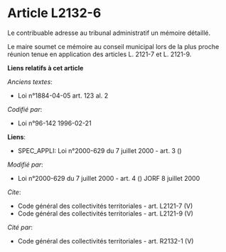 # Article L2132-6

Le contribuable adresse au tribunal administratif un mémoire détaillé. 

Le maire soumet ce mémoire au conseil municipal lors de la plus proche réunion tenue en application des articles L. 2121-7 et
L. 2121-9.

**Liens relatifs à cet article**

_Anciens textes_:

  - Loi n°1884-04-05 art. 123 al. 2

_Codifié par_:

  - Loi n°96-142 1996-02-21

**Liens**:

  - SPEC_APPLI: Loi n°2000-629 du 7 juillet 2000 - art. 3 ()

_Modifié par_:

  - Loi n°2000-629 du 7 juillet 2000 - art. 4 () JORF 8 juillet 2000

_Cite_:

  - Code général des collectivités territoriales - art. L2121-7 (V)
  - Code général des collectivités territoriales - art. L2121-9 (V)

_Cité par_:

  - Code général des collectivités territoriales - art. R2132-1 (V)
